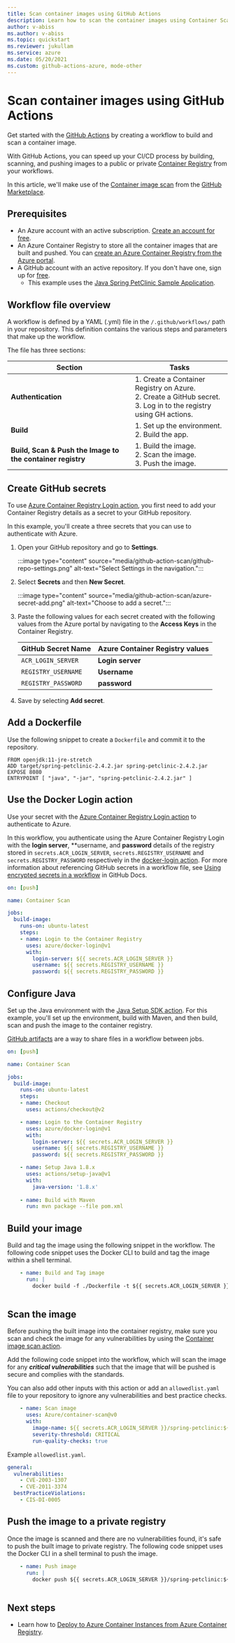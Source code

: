 ```yaml
---
title: Scan container images using GitHub Actions
description: Learn how to scan the container images using Container Scan action
author: v-abiss
ms.author: v-abiss
ms.topic: quickstart
ms.reviewer: jukullam
ms.service: azure
ms.date: 05/20/2021
ms.custom: github-actions-azure, mode-other
---
```


# Scan container images using GitHub Actions

Get started with the [GitHub Actions](https://docs.github.com/en/actions/learn-github-actions) by creating a workflow to build and scan a container image.

With GitHub Actions, you can speed up your CI/CD process by building, scanning, and pushing images to a public or private [Container Registry](https://azure.microsoft.com/services/container-registry/) from your workflows.

In this article, we'll make use of the [Container image scan](https://github.com/marketplace/actions/container-image-scan) from the [GitHub Marketplace](https://github.com/marketplace).

## Prerequisites

- An Azure account with an active subscription. [Create an account for free](https://azure.microsoft.com/free/?WT.mc_id=A261C142F).
- An Azure Container Registry to store all the container images that are built and pushed. You can [create an Azure Container Registry from the Azure portal](../container-registry/container-registry-get-started-portal.md).
- A GitHub account with an active repository. If you don't have one, sign up for [free](https://github.com/join). 
    - This example uses the [Java Spring PetClinic Sample Application](https://github.com/spring-projects/spring-petclinic).

## Workflow file overview

A workflow is defined by a YAML (.yml) file in the `/.github/workflows/` path in your repository. This definition contains the various steps and parameters that make up the workflow.

The file has three sections:

|Section  |Tasks  |
|---------|---------|
|**Authentication** | 1. Create a Container Registry on Azure. <br /> 2. Create a GitHub secret. <br /> 3. Log in to the registry using GH actions. |
|**Build** | 1. Set up the environment. <br /> 2. Build the app. |
|**Build, Scan & Push the Image to the container registry** | 1. Build the image. <br /> 2. Scan the image. <br /> 3. Push the image.|

## Create GitHub secrets

To use [Azure Container Registry Login action](https://github.com/marketplace/actions/azure-container-registry-login), you first need to add your Container Registry details as a secret to your GitHub repository.

In this example, you'll create a three secrets that you can use to authenticate with Azure.  

1. Open your GitHub repository and go to **Settings**.

    :::image type="content" source="media/github-action-scan/github-repo-settings.png" alt-text="Select Settings in the navigation.":::

1. Select **Secrets** and then **New Secret**.

    :::image type="content" source="media/github-action-scan/azure-secret-add.png" alt-text="Choose to add a secret.":::

1. Paste the following values for each secret created with the following values from the Azure portal by navigating to the **Access Keys** in the Container Registry. 

    | GitHub Secret Name | Azure Container Registry values |
    |---------|---------|
    |`ACR_LOGIN_SERVER` | **Login server** |
    |`REGISTRY_USERNAME` | **Username** |
    |`REGISTRY_PASSWORD` | **password** |
    
1. Save by selecting **Add secret**.

## Add a Dockerfile

Use the following snippet to create a `Dockerfile` and commit it to the repository.

```
FROM openjdk:11-jre-stretch
ADD target/spring-petclinic-2.4.2.jar spring-petclinic-2.4.2.jar
EXPOSE 8080
ENTRYPOINT [ "java", "-jar", "spring-petclinic-2.4.2.jar" ]
```


## Use the Docker Login action

Use your secret with the [Azure Container Registry Login action](https://github.com/marketplace/actions/azure-container-registry-login) to authenticate to Azure.

In this workflow, you authenticate using the Azure Container Registry Login with the **login server**, **username, and **password** details of the registry stored in `secrets.ACR_LOGIN_SERVER`, `secrets.REGISTRY_USERNAME` and `secrets.REGISTRY_PASSWORD` respectively in the [docker-login action](https://github.com/Azure/docker-login). For more information about referencing GitHub secrets in a workflow file, see [Using encrypted secrets in a workflow](https://docs.github.com/en/actions/reference/encrypted-secrets#using-encrypted-secrets-in-a-workflow) in GitHub Docs.


```yaml
on: [push]

name: Container Scan

jobs:
  build-image:
    runs-on: ubuntu-latest
    steps:
    - name: Login to the Container Registry  
      uses: azure/docker-login@v1
      with:
        login-server: ${{ secrets.ACR_LOGIN_SERVER }}
        username: ${{ secrets.REGISTRY_USERNAME }}
        password: ${{ secrets.REGISTRY_PASSWORD }}
```

## Configure Java

Set up the Java environment with the [Java Setup SDK action](https://github.com/marketplace/actions/setup-java-jdk). For this example, you'll set up the environment, build with Maven, and then build, scan and push the image to the container registry.

[GitHub artifacts](https://docs.github.com/en/actions/guides/storing-workflow-data-as-artifacts) are a way to share files in a workflow between jobs. 

```yaml
on: [push]

name: Container Scan

jobs:
  build-image:
    runs-on: ubuntu-latest    
    steps:
    - name: Checkout
      uses: actions/checkout@v2    

    - name: Login to the Container Registry  
      uses: azure/docker-login@v1
      with:
        login-server: ${{ secrets.ACR_LOGIN_SERVER }}
        username: ${{ secrets.REGISTRY_USERNAME }}
        password: ${{ secrets.REGISTRY_PASSWORD }}

    - name: Setup Java 1.8.x
      uses: actions/setup-java@v1
      with:
        java-version: '1.8.x'
        
    - name: Build with Maven
      run: mvn package --file pom.xml
```

## Build your image 

Build and tag the image using the following snippet in the workflow. The following code snippet uses the Docker CLI to build and tag the image within a shell terminal. 

```yaml
    - name: Build and Tag image
      run: |
        docker build -f ./Dockerfile -t ${{ secrets.ACR_LOGIN_SERVER }}/spring-petclinic:${{ github.run_number }} .
        
```

## Scan the image

Before pushing the built image into the container registry, make sure you scan and check the image for any vulnerabilities by using the [Container image scan action](https://github.com/marketplace/actions/container-image-scan).

Add the following code snippet into the workflow, which will scan the image for any ***critical vulnerabilities*** such that the image that will be pushed is secure and complies with the standards.

You can also add other inputs with this action or add an `allowedlist.yaml` file to your repository to ignore any vulnerabilities and best practice checks. 

```yaml
    - name: Scan image
      uses: Azure/container-scan@v0
      with:
        image-name: ${{ secrets.ACR_LOGIN_SERVER }}/spring-petclinic:${{ github.run_number }}
        severity-threshold: CRITICAL
        run-quality-checks: true        
```

Example `allowedlist.yaml`.

```yaml
general:
  vulnerabilities:
    - CVE-2003-1307
    - CVE-2011-3374
  bestPracticeViolations:
    - CIS-DI-0005
```
## Push the image to a private registry

Once the image is scanned and there are no vulnerabilities found, it's safe to push the built image to private registry. The following code snippet uses the Docker CLI in a shell terminal to push the image.

```yaml
    - name: Push image
      run: |
        docker push ${{ secrets.ACR_LOGIN_SERVER }}/spring-petclinic:${{ github.run_number }}
        
```
## Next steps
- Learn how to [Deploy to Azure Container Instances from Azure Container Registry](../container-instances/container-instances-using-azure-container-registry.md).
